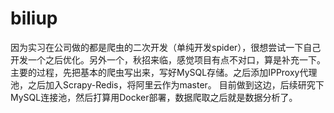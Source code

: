 # biliup
因为实习在公司做的都是爬虫的二次开发（单纯开发spider），很想尝试一下自己开发一个之后优化。另外一个，秋招来临，感觉项目有点不对口，算是补充一下。  主要的过程，先把基本的爬虫写出来，写好MySQL存储。之后添加IPProxy代理池，之后加入Scrapy-Redis，将阿里云作为master。  目前做到这边，后续研究下MySQL连接池，然后打算用Docker部署，数据爬取之后就是数据分析了。
